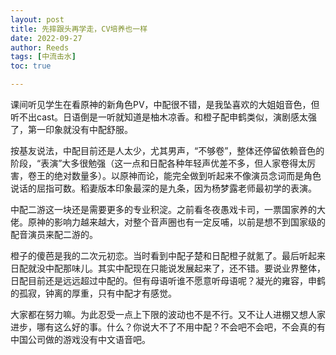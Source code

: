 ```yaml
---
layout: post
title: 先摔跟头再学走，CV培养也一样
date: 2022-09-27
author: Reeds
tags: [中流击水]
toc: true

---
```


课间听见学生在看原神的新角色PV，中配很不错，是我坠喜欢的大姐姐音色，但听不出cast。日语倒是一听就知道是柚木凉香。和橙子配申鹤类似，演剧感太强了，第一印象就没有中配舒服。

按基友说法，中配目前还是人太少，尤其男声，“不够卷”，整体还停留依赖音色的阶段，“表演”大多很勉强（这一点和日配各种年轻声优差不多，但人家卷得太厉害，卷王的绝对数量多）。以原神而论，能完全做到听起来不像演员念词而是角色说话的屈指可数。稻妻版本印象最深的是九条，因为杨梦露老师最初学的表演。

中配二游这一块还是需要更多的专业积淀。之前看冬夜愚戏卡司，一票国家养的大佬。原神的影响力越来越大，对整个音声圈也有一定反哺，以前是想不到国家级的配音演员来配二游的。

橙子的傻芭是我的二次元初恋。当时看到中配子楚和日配橙子就氪了。最后听起来日配就没中配那味儿。其实中配现在只能说发展起来了，还不错。要说业界整体，日配目前还是远远超过中配的。但有母语听谁不愿意听母语呢？凝光的雍容，申鹤的孤寂，钟离的厚重，只有中配才有感觉。

大家都在努力嘛。为此忍受一点上下限的波动也不是不行。又不让人进棚又想人家进步，哪有这么好的事。什么？你说大不了不用中配？不会吧不会吧，不会真的有中国公司做的游戏没有中文语音吧。